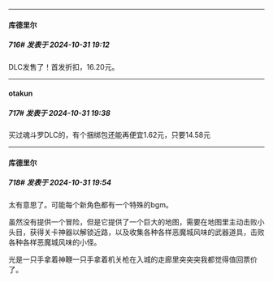 ﻿
*****

####  库德里尔  
##### 716#       发表于 2024-10-31 19:12

DLC发售了！首发折扣，16.20元。


*****

####  otakun  
##### 717#       发表于 2024-10-31 19:38

买过魂斗罗DLC的，有个捆绑包还能再便宜1.62元，只要14.58元


*****

####  库德里尔  
##### 718#       发表于 2024-10-31 19:54

太有意思了。可能每个新角色都有一个特殊的bgm。

虽然没有提供一个冒险，但是它提供了一个巨大的地图，需要在地图里主动击败小头目，获得关卡神器以解锁近路，以及收集各种各样恶魔城风味的武器道具，击败各种各样恶魔城风味的小怪。

光是一只手拿着神鞭一只手拿着机关枪在入城的走廊里突突突我都觉得值回票价了。

